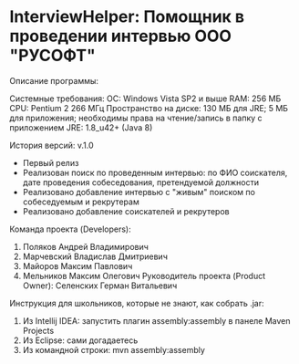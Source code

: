 InterviewHelper: Помощник в проведении интервью
ООО "РУСОФТ"
===============================================

Описание программы:

Системные требования:
ОС: Windows Vista SP2 и выше
RAM: 256 МБ
CPU: Pentium 2 266 МГц
Пространство на диске: 130 МБ для JRE; 5 МБ для приложения; необходимы права на чтение/запись в папку с приложением
JRE: 1.8_u42+ (Java 8)

История версий:
v.1.0
- Первый релиз
- Реализован поиск по проведенным интервью: по ФИО соискателя, дате проведения собеседования, претендуемой должности
- Реализовано добавление интервью с "живым" поиском по собеседуемым и рекрутерам
- Реализовано добавление соискателей и рекрутеров

Команда проекта (Developers):
1. Поляков Андрей Владимирович
2. Марчевский Владислав Дмитриевич
3. Майоров Максим Павлович
4. Мельников Максим Олегович
Руководитель проекта (Product Owner): Селенских Герман Витальевич

Инструкция для школьников, которые не знают, как собрать .jar:
1. Из Intellij IDEA: запустить плагин assembly:assembly в панеле Maven Projects
2. Из Eclipse: сами догадаетесь
3. Из командной строки: mvn assembly:assembly
